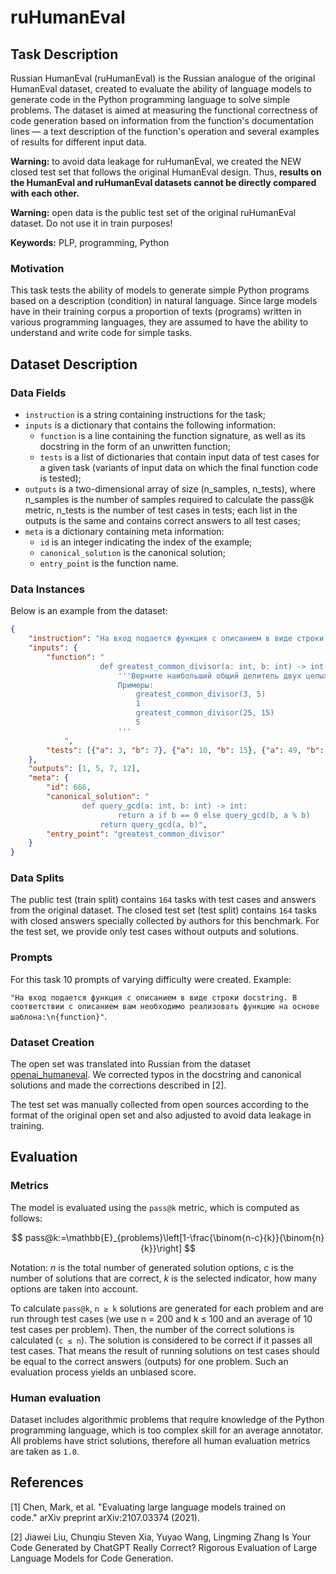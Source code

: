 # **ruHumanEval**

## Task Description

Russian HumanEval (ruHumanEval) is the Russian analogue of the original HumanEval dataset, created to evaluate the ability of language models to generate code in the Python programming language to solve simple problems.
The dataset is aimed at measuring the functional correctness of code generation based on information from the function's documentation lines — a text description of the function's operation and several examples of results for different input data.

**Warning:** to avoid data leakage for ruHumanEval, we created the NEW closed test set that follows the original HumanEval design. Thus, **results on the HumanEval and ruHumanEval datasets cannot be directly compared with each other.**

**Warning:** open data is the public test set of the original ruHumanEval dataset. Do not use it in train purposes!

**Keywords:** PLP, programming, Python

### Motivation

This task tests the ability of models to generate simple Python programs based on a description (condition) in natural language. Since large models have in their training corpus a proportion of texts (programs) written in various programming languages, they are assumed to have the ability to understand and write code for simple tasks.

## Dataset Description

### Data Fields

- `instruction` is a string containing instructions for the task;
- `inputs` is a dictionary that contains the following information:
    - `function` is a line containing the function signature, as well as its docstring in the form of an unwritten function;
    - `tests` is a list of dictionaries that contain input data of test cases for a given task (variants of input data on which the final function code is tested);
- `outputs` is a two-dimensional array of size (n_samples, n_tests), where n_samples is the number of samples required to calculate the pass@k metric, n_tests is the number of test cases in tests; each list in the outputs is the same and contains correct answers to all test cases;
- `meta` is a dictionary containing meta information:
    - `id` is an integer indicating the index of the example;
    - `canonical_solution` is the canonical solution;
    - `entry_point` is the function name.

### Data Instances

Below is an example from the dataset:

```json
{
    "instruction": "На вход подается функция с описанием в виде строки docstring. В соответствии с описанием вам необходимо реализовать функцию на основе шаблона:\n{function}",
    "inputs": {
        "function": "
                    def greatest_common_divisor(a: int, b: int) -> int:
                        '''Верните наибольший общий делитель двух целых чисел a и b.
                        Примеры:
                            greatest_common_divisor(3, 5)
                            1
                            greatest_common_divisor(25, 15)
                            5
                        '''
            ",
        "tests": [{"a": 3, "b": 7}, {"a": 10, "b": 15}, {"a": 49, "b": 14}, {"a": 144, "b": 60}]
    },
    "outputs": [1, 5, 7, 12],
    "meta": {
        "id": 666,
        "canonical_solution": "
                def query_gcd(a: int, b: int) -> int:
                        return a if b == 0 else query_gcd(b, a % b)
                    return query_gcd(a, b)",
        "entry_point": "greatest_common_divisor"
    }
}
```

### Data Splits

The public test (train split) contains `164` tasks with test cases and answers from the original dataset. The closed test set (test split) contains `164` tasks with closed answers specially collected by authors for this benchmark. For the test set, we provide only test cases without outputs and solutions.

### Prompts

For this task 10 prompts of varying difficulty were created. Example:

`"На вход подается функция с описанием в виде строки docstring. В соответствии с описанием вам необходимо реализовать функцию на основе шаблона:\n{function}"`.

### Dataset Creation

The open set was translated into Russian from the dataset [openai_humaneval](https://huggingface.co/datasets/openai_humaneval). We corrected typos in the docstring and canonical solutions and made the corrections described in [2]. 

The test set was manually collected from open sources according to the format of the original open set and also adjusted to avoid data leakage in training.

## Evaluation

### Metrics

The model is evaluated using the `pass@k` metric, which is computed as follows:

$$ pass@k:=\mathbb{E}_{problems}\left[1-\frac{\binom{n-c}{k}}{\binom{n}{k}}\right] $$

Notation: *n* is the total number of generated solution options, *c* is the number of solutions that are correct, *k* is the selected indicator, how many options are taken into account.

To calculate `pass@k`, `n ≥ k` solutions are generated for each problem and are run through test cases (we use n = 200 and k ≤ 100 and an average of 10 test cases per problem). Then, the number of the correct solutions is calculated (`c ≤ n`). The solution is considered to be correct if it passes all test cases. That means the result of running solutions on test cases should be equal to the correct answers (outputs) for one problem. Such an evaluation process yields an unbiased score.

### Human evaluation
Dataset includes algorithmic problems that require knowledge of the Python programming language, which is too complex skill for an average annotator. All problems have strict solutions, therefore all human evaluation metrics are taken as `1.0`.

## References

[1] Chen, Mark, et al. "Evaluating large language models trained on code." arXiv preprint arXiv:2107.03374 (2021).

[2] Jiawei Liu, Chunqiu Steven Xia, Yuyao Wang, Lingming Zhang Is Your Code Generated by ChatGPT Really Correct? Rigorous Evaluation of Large Language Models for Code Generation.
